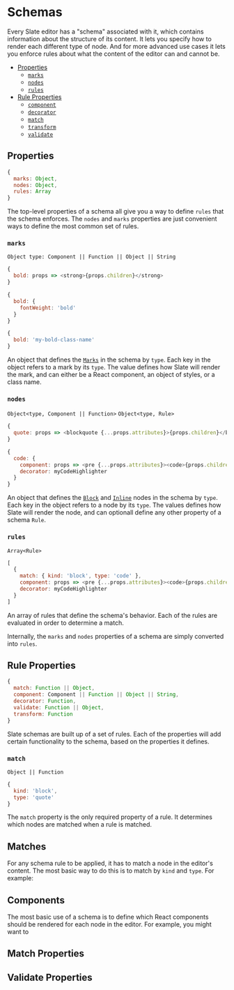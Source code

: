 
# Schemas

Every Slate editor has a "schema" associated with it, which contains information about the structure of its content. It lets you specify how to render each different type of node. And for more advanced use cases it lets you enforce rules about what the content of the editor can and cannot be.

- [Properties](#properties)
  - [`marks`](#marks)
  - [`nodes`](#nodes)
  - [`rules`](#rules)
- [Rule Properties](#rule-properties)
  - [`component`](#component)
  - [`decorator`](#decorator)
  - [`match`](#match)
  - [`transform`](#transform)
  - [`validate`](#validate)


## Properties

```js
{
  marks: Object,
  nodes: Object,
  rules: Array
}
```

The top-level properties of a schema all give you a way to define `rules` that the schema enforces. The `nodes` and `marks` properties are just convenient ways to define the most common set of rules.

### `marks`
`Object type: Component || Function || Object || String`

```js
{
  bold: props => <strong>{props.children}</strong>
}
```
```js
{
  bold: {
    fontWeight: 'bold'
  }
}
```
```js
{
  bold: 'my-bold-class-name'
}
```

An object that defines the [`Marks`](./mark.md) in the schema by `type`. Each key in the object refers to a mark by its `type`. The value defines how Slate will render the mark, and can either be a React component, an object of styles, or a class name.

### `nodes`
`Object<type, Component || Function>`
`Object<type, Rule>`

```js
{
  quote: props => <blockquote {...props.attributes}>{props.children}</blockquote>
}
```
```js
{
  code: {
    component: props => <pre {...props.attributes}><code>{props.children}</code></pre>,
    decorator: myCodeHighlighter
  }
}
```

An object that defines the [`Block`](./block.md) and [`Inline`](./inline.md) nodes in the schema by `type`. Each key in the object refers to a node by its `type`. The values defines how Slate will render the node, and can optionall define any other property of a schema `Rule`.

### `rules`
`Array<Rule>`

```js
[
  {
    match: { kind: 'block', type: 'code' },
    component: props => <pre {...props.attributes}><code>{props.children}</code></pre>,
    decorator: myCodeHighlighter
  }
]
```

An array of rules that define the schema's behavior. Each of the rules are evaluated in order to determine a match.

Internally, the `marks` and `nodes` properties of a schema are simply converted into `rules`.


## Rule Properties

```js
{
  match: Function || Object,
  component: Component || Function || Object || String,
  decorator: Function,
  validate: Function || Object,
  transform: Function
}
```

Slate schemas are built up of a set of rules. Each of the properties will add certain functionality to the schema, based on the properties it defines. 

### `match`
`Object || Function`

```js
{
  kind: 'block',
  type: 'quote'
}
```

The `match` property is the only required property of a rule. It determines which nodes are matched when a rule is matched.


## Matches

For any schema rule to be applied, it has to match a node in the editor's content. The most basic way to do this is to match by `kind` and `type`. For example:



## Components

The most basic use of a schema is to define which React components should be rendered for each node in the editor. For example, you might want to 





## Match Properties

## Validate Properties

